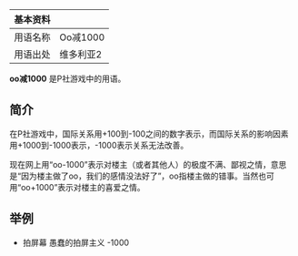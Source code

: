 |  **基本资料**  ||
|---|---|
|用语名称  |  Oo减1000   |
|用语出处  |  维多利亚2   |
  
**oo减1000** 是P社游戏中的用语。

##  简介

在P社游戏中，国际关系用+100到-100之间的数字表示，而国际关系的影响因素用+1000到-1000表示，-1000表示关系无法改善。

现在网上用“oo-1000”表示对楼主（或者其他人）的极度不满、鄙视之情，意思是“因为楼主做了oo，我们的感情没法好了”，oo指楼主做的错事。当然也可用“oo+1000”表示对楼主的喜爱之情。

##  举例

  * 拍屏幕  愚蠢的拍屏主义  -1000 